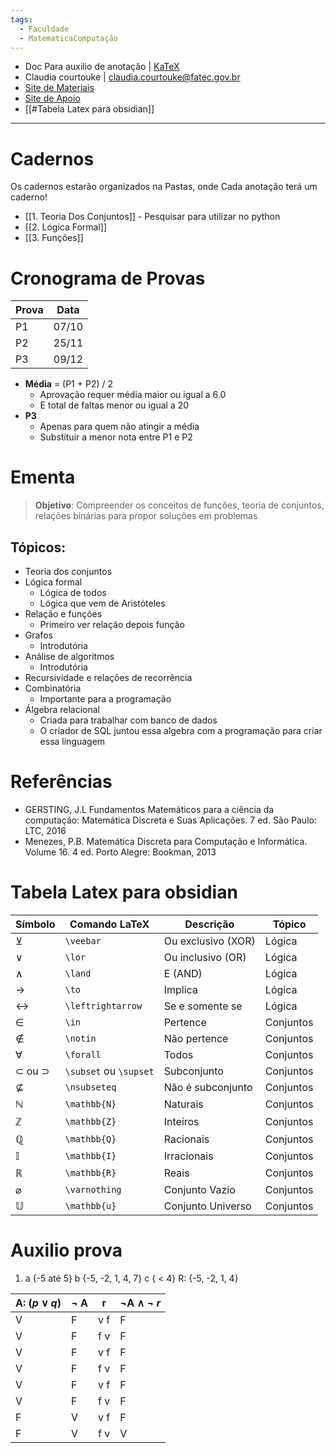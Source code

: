 ```yaml
---
tags:
  - Faculdade
  - MatematicaComputação
---
```

- Doc Para auxilio de anotação | [KaTeX](https://katex.org/docs/supported#html)
- Claudia courtouke | claudia.courtouke@fatec.gov.br
- [Site de Materiais](https://sites.google.com/site/palasatina/home/fatec)
- [Site de Apoio](https://pt.khanacademy.org/)
- [[#Tabela Latex para obsidian]]
---
# Cadernos
Os cadernos estarão organizados na Pastas, onde Cada anotação terá um caderno!
- [[1. Teoria Dos Conjuntos]] - Pesquisar para utilizar no python
- [[2. Lógica Formal]]
- [[3. Funções]]
# Cronograma de Provas
| Prova | Data  |
| ----- | ----- |
| P1    | 07/10 |
| P2    | 25/11 |
| P3    | 09/12 |
- **Média** = (P1 + P2) / 2
	- Aprovação requer média maior ou igual a 6.0 
	- E total de faltas menor ou igual a 20
- **P3**
	- Apenas para quem não atingir a média
	- Substituir a menor nota entre P1 e P2
# Ementa
> **Objetivo**: Compreender os conceitos de funções, teoria de conjuntos, relações binárias para propor soluções em problemas

## Tópicos:
- Teoria dos conjuntos
- Lógica formal
	- Lógica de todos
	- Lógica que vem de Aristóteles
- Relação e funções
	- Primeiro ver relação depois função
- Grafos
	- Introdutória
- Análise de algoritmos
	- Introdutória
- Recursividade e relações de recorrência
- Combinatória
	- Importante para a programação
- Álgebra relacional
	- Criada para trabalhar com banco de dados
	- O criador de SQL juntou essa algebra com a programação para criar essa linguagem
# Referências
- GERSTING, J.L Fundamentos Matemáticos para a ciência da computação: Matemática Discreta e Suas Aplicações. 7 ed. São Paulo: LTC, 2016
- Menezes, P.B. Matemática Discreta para Computação e Informática. Volume 16. 4 ed. Porto Alegre: Bookman, 2013
# Tabela Latex para obsidian
| Símbolo                | Comando LaTeX          | Descrição          | Tópico    |
| ---------------------- | ---------------------- | ------------------ | --------- |
| $\veebar$              | `\veebar`              | Ou exclusivo (XOR) | Lógica    |
| $\lor$                 | `\lor`                 | Ou inclusivo (OR)  | Lógica    |
| $\land$                | `\land`                | E (AND)            | Lógica    |
| $\to$                  | `\to`                  | Implica            | Lógica    |
| $\leftrightarrow$      | `\leftrightarrow`      | Se e somente se    | Lógica    |
| $\in$                  | `\in`                  | Pertence           | Conjuntos |
| $\notin$               | `\notin`               | Não pertence       | Conjuntos |
| $\forall$              | `\forall`              | Todos              | Conjuntos |
| $\subset$ ou $\supset$ | `\subset` ou `\supset` | Subconjunto        | Conjuntos |
| $\nsubseteq$           | `\nsubseteq`           | Não é subconjunto  | Conjuntos |
| $\mathbb{N}$           | `\mathbb{N}`           | Naturais           | Conjuntos |
| $\mathbb{Z}$           | `\mathbb{Z}`           | Inteiros           | Conjuntos |
| $\mathbb{Q}$           | `\mathbb{Q}`           | Racionais          | Conjuntos |
| $\mathbb{I}$           | `\mathbb{I}`           | Irracionais        | Conjuntos |
| $\mathbb{R}$           | `\mathbb{R}`           | Reais              | Conjuntos |
| $\varnothing$          | `\varnothing`          | Conjunto Vazio     | Conjuntos |
| $\mathbb{U}$           | `\mathbb{u}`           | Conjunto Universo  | Conjuntos |
# Auxilio prova
1. a {-5 até 5} b {-5, -2, 1, 4, 7}  c { < 4}
R: {-5, -2, 1, 4} 

| A: $(p \lor q)$ | $\neg$ A | r   | $\neg$A $\land\ \neg\ r$ |
| --------------- | -------- | --- | ------------------------ |
| V               | F        | v f | F                        |
| V               | F        | f v | F                        |
| V               | F        | v f | F                        |
| V               | F        | f v | F                        |
| V               | F        | v f | F                        |
| V               | F        | f v | F                        |
| F               | V        | v f | F                        |
| F               | V        | f v | V                        |